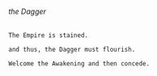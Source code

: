 ###### the Dagger



``` 
The Empire is stained. 

and thus, the Dagger must flourish.

Welcome the Awakening and then concede.
```
